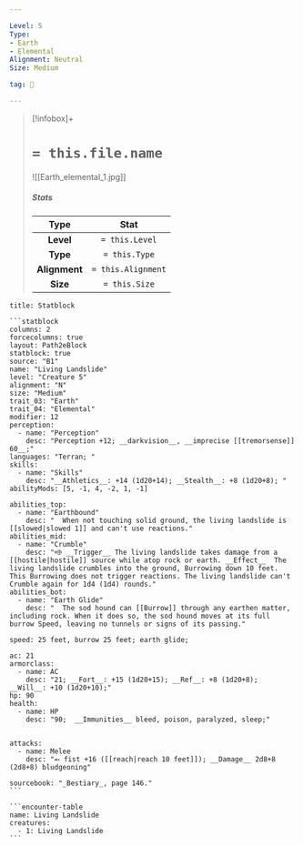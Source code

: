 ```yaml
---

Level: 5
Type:
- Earth
- Elemental
Alignment: Neutral
Size: Medium

tag: 👹

---
```


> [!infobox]+
> #  `= this.file.name`
> ![[Earth_elemental_1.jpg]]
> ##### Stats
> Type | Stat |
> :---:|:---:|
> **Level** | `= this.Level` |
> **Type** | `= this.Type` |
> **Alignment** | `= this.Alignment` |
> **Size** | `= this.Size` |



````ad-info
title: Statblock

```statblock
columns: 2
forcecolumns: true
layout: Path2eBlock
statblock: true
source: "B1"
name: "Living Landslide"
level: "Creature 5"
alignment: "N"
size: "Medium"
trait_03: "Earth"
trait_04: "Elemental"
modifier: 12
perception:
  - name: "Perception"
    desc: "Perception +12; __darkvision__, __imprecise [[tremorsense]] 60__;"
languages: "Terran; "
skills:
  - name: "Skills"
    desc: "__Athletics__: +14 (1d20+14); __Stealth__: +8 (1d20+8); "
abilityMods: [5, -1, 4, -2, 1, -1]

abilities_top:
  - name: "Earthbound"
    desc: "  When not touching solid ground, the living landslide is [[slowed|slowed 1]] and can't use reactions."
abilities_mid:
  - name: "Crumble"
    desc: "⬲ __Trigger__ The living landslide takes damage from a [[hostile|hostile]] source while atop rock or earth. __Effect__  The living landslide crumbles into the ground, Burrowing down 10 feet. This Burrowing does not trigger reactions. The living landslide can't Crumble again for 1d4 (1d4) rounds."
abilities_bot:
  - name: "Earth Glide"
    desc: "  The sod hound can [[Burrow]] through any earthen matter, including rock. When it does so, the sod hound moves at its full burrow Speed, leaving no tunnels or signs of its passing."

speed: 25 feet, burrow 25 feet; earth glide;

ac: 21
armorclass:
  - name: AC
    desc: "21; __Fort__: +15 (1d20+15); __Ref__: +8 (1d20+8); __Will__: +10 (1d20+10);"
hp: 90
health:
  - name: HP
    desc: "90;  __Immunities__ bleed, poison, paralyzed, sleep;"


attacks:
  - name: Melee
    desc: "⬻ fist +16 ([[reach|reach 10 feet]]); __Damage__ 2d8+8 (2d8+8) bludgeoning"

sourcebook: "_Bestiary_, page 146."
```

```encounter-table
name: Living Landslide
creatures:
  - 1: Living Landslide
```

````


